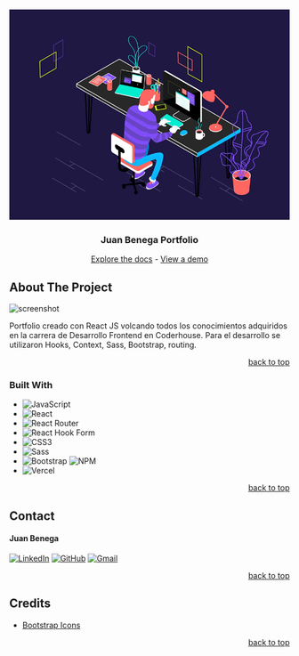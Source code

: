 <a name="readme-top"></a>
<!-- PROJECT LOGO -->
<br />
<div align="center">
  <a href="https://github.com/JuanBenega/Portfolio">
    <img src="/src/img/fondo.gif" alt="Logo">
  </a>

  <h3 align="center">Juan Benega Portfolio</h3>

  <p align="center">
  <a href="https://github.com/JuanBenega/Portfolio">Explore the docs</a> - 
  <a href="https://jbenega.vercel.app/">View a demo</a>
</p>
</div>


<!-- ABOUT THE PROJECT -->
## About The Project

![screenshot](/src/img/portfolio.gif)

Portfolio creado con React JS volcando todos los conocimientos adquiridos en la carrera de Desarrollo Frontend en Coderhouse. Para el desarrollo se utilizaron Hooks, Context, Sass, Bootstrap, routing.

<p align="right"><a href="#readme-top">back to top</a></p>



### Built With


- ![JavaScript](https://img.shields.io/badge/JavaScript-%23323330.svg?style=for-the-badge&logo=Javascript&logoColor=%23F7DF1E)
- ![React](https://img.shields.io/badge/React-149eca?style=for-the-badge&logo=react&logoColor=fff)
- ![React Router](https://img.shields.io/badge/React_Router-000?style=for-the-badge&logo=reactrouter&logoColor=fff)
- ![React Hook Form](https://img.shields.io/badge/React%20Hook%20Form-%23EC5990.svg?style=for-the-badge&logo=reacthookform&logoColor=white)
- ![CSS3](https://img.shields.io/badge/css3-%231572B6.svg?style=for-the-badge&logo=css3&logoColor=white)
- ![Sass](https://img.shields.io/badge/SASS-hotpink.svg?style=for-the-badge&logo=SASS&logoColor=white)
- ![Bootstrap](https://img.shields.io/badge/bootstrap-%23563D7C.svg?style=for-the-badge&logo=bootstrap&logoColor=white)
![NPM](https://img.shields.io/badge/NPM-%23000000.svg?style=for-the-badge&logo=npm&logoColor=white)
- ![Vercel](https://img.shields.io/badge/vercel%20-%23000000.svg?&style=for-the-badge&logo=vercel&logoColor=white)

<p align="right"><a href="#readme-top">back to top</a></p>


<!-- CONTACT -->
## Contact

#### Juan Benega
<a href="https://linkedin.com/in/in/juanbenegadesarrolloweb/" target="blank">![LinkedIn](https://img.shields.io/badge/linkedin-%230077B5.svg?style=for-the-badge&logo=linkedin&logoColor=white)</a>  <a href="https://github.com/JuanBenega" target="blank">![GitHub](https://img.shields.io/badge/github-%23121011.svg?style=for-the-badge&logo=github&logoColor=white)</a>   <a href="mailto:jmbenega@gmail.com" target="blank"> ![Gmail](https://img.shields.io/badge/Gmail-D14836?style=for-the-badge&logo=gmail&logoColor=white)</a>


<p align="right"><a href="#readme-top">back to top</a></p>



<!-- ACKNOWLEDGMENTS -->
## Credits




* [Bootstrap Icons](https://icons.getbootstrap.com/)


<p align="right"><a href="#readme-top">back to top</a></p>


